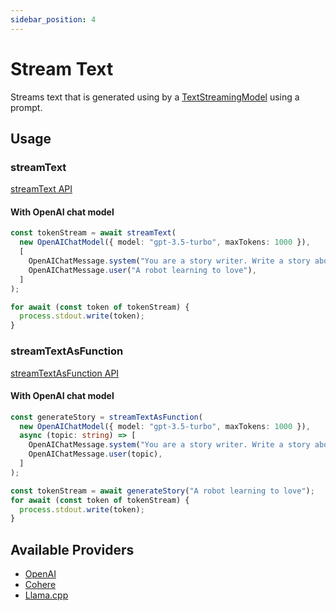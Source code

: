 ```yaml
---
sidebar_position: 4
---
```


# Stream Text

Streams text that is generated using by a [TextStreamingModel](/api/interfaces/TextStreamingModel) using a prompt.

## Usage

### streamText

[streamText API](/api/modules#streamtext)

#### With OpenAI chat model

```ts
const tokenStream = await streamText(
  new OpenAIChatModel({ model: "gpt-3.5-turbo", maxTokens: 1000 }),
  [
    OpenAIChatMessage.system("You are a story writer. Write a story about:"),
    OpenAIChatMessage.user("A robot learning to love"),
  ]
);

for await (const token of tokenStream) {
  process.stdout.write(token);
}
```

### streamTextAsFunction

[streamTextAsFunction API](/api/modules#streamtextasfunction)

#### With OpenAI chat model

```ts
const generateStory = streamTextAsFunction(
  new OpenAIChatModel({ model: "gpt-3.5-turbo", maxTokens: 1000 }),
  async (topic: string) => [
    OpenAIChatMessage.system("You are a story writer. Write a story about:"),
    OpenAIChatMessage.user(topic),
  ]
);

const tokenStream = await generateStory("A robot learning to love");
for await (const token of tokenStream) {
  process.stdout.write(token);
}
```

## Available Providers

- [OpenAI](/integration/model-provider/openai)
- [Cohere](/integration/model-provider/cohere)
- [Llama.cpp](/integration/model-provider/llamacpp)
